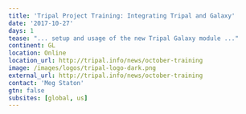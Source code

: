 ```yaml
---
title: 'Tripal Project Training: Integrating Tripal and Galaxy'
date: '2017-10-27'
days: 1
tease: "... setup and usage of the new Tripal Galaxy module ..."
continent: GL
location: Online
location_url: http://tripal.info/news/october-training
image: /images/logos/tripal-logo-dark.png
external_url: http://tripal.info/news/october-training 
contact: 'Meg Staton'
gtn: false
subsites: [global, us]
---
```

